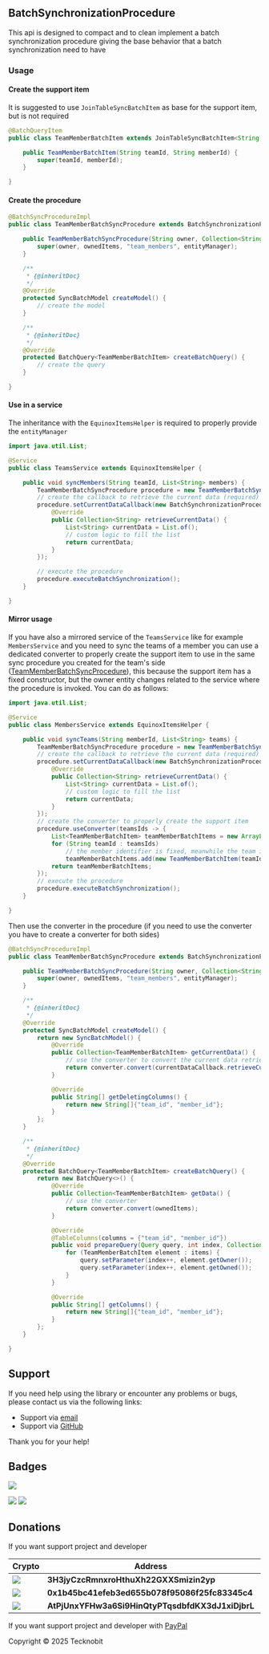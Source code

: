 ## BatchSynchronizationProcedure

This api is designed to compact and to clean implement a batch synchronization procedure giving the base behavior that a
batch synchronization need to have

### Usage

#### Create the support item

It is suggested to use `JoinTableSyncBatchItem` as base for the support item, but is not required

```java
@BatchQueryItem
public class TeamMemberBatchItem extends JoinTableSyncBatchItem<String, String> {

    public TeamMemberBatchItem(String teamId, String memberId) {
        super(teamId, memberId);
    }

}
```

#### Create the procedure

```java
@BatchSyncProcedureImpl
public class TeamMemberBatchSyncProcedure extends BatchSynchronizationProcedure<String, String, TeamMemberBatchItem> {

    public TeamMemberBatchSyncProcedure(String owner, Collection<String> ownedItems, EntityManager entityManager) {
        super(owner, ownedItems, "team_members", entityManager);
    }

    /**
     * {@inheritDoc}
     */
    @Override
    protected SyncBatchModel createModel() {
        // create the model
    }

    /**
     * {@inheritDoc}
     */
    @Override
    protected BatchQuery<TeamMemberBatchItem> createBatchQuery() {
        // create the query
    }

}
```

#### Use in a service

The inheritance with the `EquinoxItemsHelper` is required to properly provide the `entityManager`

```java
import java.util.List;

@Service
public class TeamsService extends EquinoxItemsHelper {

    public void syncMembers(String teamId, List<String> members) {
        TeamMemberBatchSyncProcedure procedure = new TeamMemberBatchSyncProcedure(teamId, members, entityManager);
        // create the callback to retrieve the current data (required)
        procedure.setCurrentDataCallback(new BatchSynchronizationProcedure.CurrentDataCallback<String>() {
            @Override
            public Collection<String> retrieveCurrentData() {
                List<String> currentData = List.of();
                // custom logic to fill the list
                return currentData;
            }
        });

        // execute the procedure
        procedure.executeBatchSynchronization();
    }

}
```

#### Mirror usage

If you have also a mirrored service of the `TeamsService` like for example `MembersService` and you need to sync the
teams
of a member you can use a dedicated converter to properly create the support item to use in the same sync procedure you
created for the team's side ([TeamMemberBatchSyncProcedure](#create-the-procedure)), this because the support item has a
fixed constructor, but the owner entity changes related to the service where the procedure is invoked. You can do as
follows:

```java
import java.util.List;

@Service
public class MembersService extends EquinoxItemsHelper {

    public void syncTeams(String memberId, List<String> teams) {
        TeamMemberBatchSyncProcedure procedure = new TeamMemberBatchSyncProcedure(memberId, teams, entityManager);
        // create the callback to retrieve the current data (required)
        procedure.setCurrentDataCallback(new BatchSynchronizationProcedure.CurrentDataCallback<String>() {
            @Override
            public Collection<String> retrieveCurrentData() {
                List<String> currentData = List.of();
                // custom logic to fill the list
                return currentData;
            }
        });
        // create the converter to properly create the support item
        procedure.useConverter(teamsIds -> {
            List<TeamMemberBatchItem> teamMemberBatchItems = new ArrayList<>();
            for (String teamId : teamsIds)
                // the member identifier is fixed, meanwhile the team identifier changes
                teamMemberBatchItems.add(new TeamMemberBatchItem(teamId, memberId));
            return teamMemberBatchItems;
        });
        // execute the procedure
        procedure.executeBatchSynchronization();
    }

}
```

Then use the converter in the procedure (if you need to use the converter you have to create a converter for both sides)

```java
@BatchSyncProcedureImpl
public class TeamMemberBatchSyncProcedure extends BatchSynchronizationProcedure<String, String, TeamMemberBatchItem> {

    public TeamMemberBatchSyncProcedure(String owner, Collection<String> ownedItems, EntityManager entityManager) {
        super(owner, ownedItems, "team_members", entityManager);
    }

    /**
     * {@inheritDoc}
     */
    @Override
    protected SyncBatchModel createModel() {
        return new SyncBatchModel() {
            @Override
            public Collection<TeamMemberBatchItem> getCurrentData() {
                // use the converter to convert the current data retrieved with the CurrentDataCallback
                return converter.convert(currentDataCallback.retrieveCurrentData());
            }

            @Override
            public String[] getDeletingColumns() {
                return new String[]{"team_id", "member_id"};
            }
        };
    }

    /**
     * {@inheritDoc}
     */
    @Override
    protected BatchQuery<TeamMemberBatchItem> createBatchQuery() {
        return new BatchQuery<>() {
            @Override
            public Collection<TeamMemberBatchItem> getData() {
                // use the converter 
                return converter.convert(ownedItems);
            }

            @Override
            @TableColumns(columns = {"team_id", "member_id"})
            public void prepareQuery(Query query, int index, Collection<TeamMemberBatchItem> items) {
                for (TeamMemberBatchItem element : items) {
                    query.setParameter(index++, element.getOwner());
                    query.setParameter(index++, element.getOwned());
                }
            }

            @Override
            public String[] getColumns() {
                return new String[]{"team_id", "member_id"};
            }
        };
    }

}
```

## Support

If you need help using the library or encounter any problems or bugs, please contact us via the following links:

- Support via <a href="mailto:infotecknobitcompany@gmail.com">email</a>
- Support via <a href="https://github.com/N7ghtm4r3/Equinox/issues/new">GitHub</a>

Thank you for your help!

## Badges

[![](https://img.shields.io/badge/Google_Play-414141?style=for-the-badge&logo=google-play&logoColor=white)](https://play.google.com/store/apps/developer?id=Tecknobit)

[![](https://img.shields.io/badge/Spring_Boot-F2F4F9?style=for-the-badge&logo=spring-boot)](https://spring.io/projects/spring-boot) [![](https://img.shields.io/badge/Java-ED8B00?style=for-the-badge&logo=java&logoColor=white)](https://www.oracle.com/java/)

## Donations

If you want support project and developer

| Crypto                                                                                              | Address                                          | Network  |
|-----------------------------------------------------------------------------------------------------|--------------------------------------------------|----------|
| ![](https://img.shields.io/badge/Bitcoin-000000?style=for-the-badge&logo=bitcoin&logoColor=white)   | **3H3jyCzcRmnxroHthuXh22GXXSmizin2yp**           | Bitcoin  |
| ![](https://img.shields.io/badge/Ethereum-3C3C3D?style=for-the-badge&logo=Ethereum&logoColor=white) | **0x1b45bc41efeb3ed655b078f95086f25fc83345c4**   | Ethereum |
| ![](https://img.shields.io/badge/Solana-000?style=for-the-badge&logo=Solana&logoColor=9945FF)       | **AtPjUnxYFHw3a6Si9HinQtyPTqsdbfdKX3dJ1xiDjbrL** | Solana   |

If you want support project and developer
with <a href="https://www.paypal.com/donate/?hosted_button_id=5QMN5UQH7LDT4">PayPal</a>

Copyright © 2025 Tecknobit